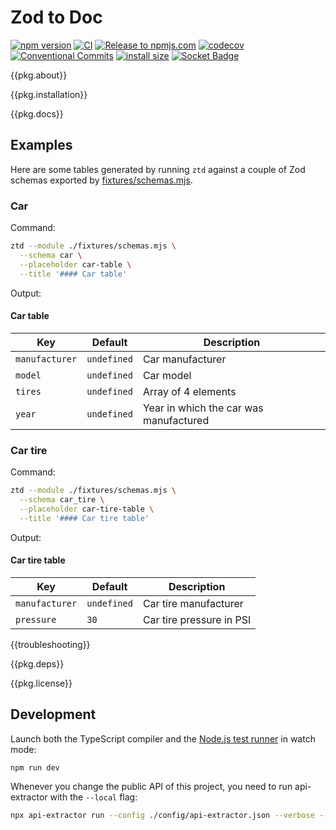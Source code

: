 # Zod to Doc

[![npm version](https://badge.fury.io/js/@jackdbd%2Fzod-to-doc.svg)](https://badge.fury.io/js/@jackdbd%2Fzod-to-doc)
[![CI](https://github.com/jackdbd/zod-to-doc/actions/workflows/ci.yaml/badge.svg)](https://github.com/jackdbd/zod-to-doc/actions/workflows/ci.yaml)
[![Release to npmjs.com](https://github.com/jackdbd/zod-to-doc/actions/workflows/release-to-npmjs.yaml/badge.svg)](https://github.com/jackdbd/zod-to-doc/actions/workflows/release-to-npmjs.yaml)
[![codecov](https://codecov.io/gh/jackdbd/zod-to-doc/graph/badge.svg?token=9jddzo5Dt3)](https://codecov.io/gh/jackdbd/zod-to-doc)
[![Conventional Commits](https://img.shields.io/badge/Conventional%20Commits-1.0.0-%23FE5196?logo=conventionalcommits&logoColor=white)](https://conventionalcommits.org)
[![install size](https://packagephobia.com/badge?p=@jackdbd/zod-to-doc)](https://packagephobia.com/result?p=@jackdbd/zod-to-doc)
[![Socket Badge](https://socket.dev/api/badge/npm/package/@jackdbd/zod-to-doc)](https://socket.dev/npm/package/@jackdbd/zod-to-doc)

<!-- toc -->

{{pkg.about}}

{{pkg.installation}}

{{pkg.docs}}

## Examples

Here are some tables generated by running `ztd` against a couple of Zod schemas exported by [fixtures/schemas.mjs](./fixtures/schemas.mjs).

### Car

Command:

```sh
ztd --module ./fixtures/schemas.mjs \
  --schema car \
  --placeholder car-table \
  --title '#### Car table'
```

Output:

<!-- BEGIN car-table -->
<!-- DON'T EDIT THIS SECTION, INSTEAD RE-RUN ztd TO UPDATE -->

#### Car table

| Key | Default | Description |
|---|---|---|
| `manufacturer` | `undefined` | Car manufacturer |
| `model` | `undefined` | Car model |
| `tires` | `undefined` | Array of 4 elements |
| `year` | `undefined` | Year in which the car was manufactured |
<!-- END car-table -->

<!-- Same example, but using [transclude](https://github.com/thi-ng/umbrella/tree/main/packages/transclude). -->

<!-- {{table.car}} -->

### Car tire

Command:

```sh
ztd --module ./fixtures/schemas.mjs \
  --schema car_tire \
  --placeholder car-tire-table \
  --title '#### Car tire table'
```

Output:

<!-- BEGIN car-tire-table -->
<!-- DON'T EDIT THIS SECTION, INSTEAD RE-RUN ztd TO UPDATE -->

#### Car tire table

| Key | Default | Description |
|---|---|---|
| `manufacturer` | `undefined` | Car tire manufacturer |
| `pressure` | `30` | Car tire pressure in PSI |
<!-- END car-tire-table -->

<!-- Same example, but using [transclude](https://github.com/thi-ng/umbrella/tree/main/packages/transclude). -->

<!-- {{table.tire}} -->

{{troubleshooting}}

{{pkg.deps}}

{{pkg.license}}

## Development

Launch both the TypeScript compiler and the [Node.js test runner](https://nodejs.org/api/test.html) in watch mode:

```sh
npm run dev
```

Whenever you change the public API of this project, you need to run api-extractor with the `--local` flag:

```sh
npx api-extractor run --config ./config/api-extractor.json --verbose --local
```
